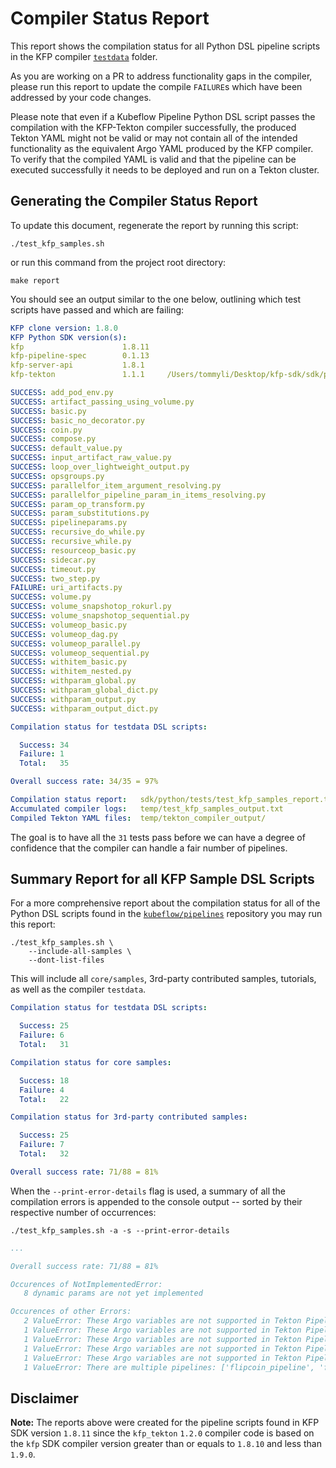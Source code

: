 # Compiler Status Report

This report shows the compilation status for all Python DSL pipeline scripts in the KFP compiler
[`testdata`](https://github.com/kubeflow/pipelines/tree/master/sdk/python/tests/compiler/testdata)
folder.

As you are working on a PR to address functionality gaps in the compiler, please run this report to
update the compile `FAILURE`s which have been addressed by your code changes.

Please note that even if a Kubeflow Pipeline Python DSL script passes the compilation with the
KFP-Tekton compiler successfully, the produced Tekton YAML might not be valid or may not contain all
of the intended functionality as the equivalent Argo YAML produced by the KFP compiler.
To verify that the compiled YAML is valid and that the pipeline can be executed successfully it
needs to be deployed and run on a Tekton cluster.

## Generating the Compiler Status Report

To update this document, regenerate the report by running this script:

    ./test_kfp_samples.sh

or run this command from the project root directory:

    make report

You should see an output similar to the one below, outlining which test scripts have passed and
which are failing:

```YAML
KFP clone version: 1.8.0
KFP Python SDK version(s):
kfp                      1.8.11
kfp-pipeline-spec        0.1.13
kfp-server-api           1.8.1
kfp-tekton               1.1.1     /Users/tommyli/Desktop/kfp-sdk/sdk/python

SUCCESS: add_pod_env.py
SUCCESS: artifact_passing_using_volume.py
SUCCESS: basic.py
SUCCESS: basic_no_decorator.py
SUCCESS: coin.py
SUCCESS: compose.py
SUCCESS: default_value.py
SUCCESS: input_artifact_raw_value.py
SUCCESS: loop_over_lightweight_output.py
SUCCESS: opsgroups.py
SUCCESS: parallelfor_item_argument_resolving.py
SUCCESS: parallelfor_pipeline_param_in_items_resolving.py
SUCCESS: param_op_transform.py
SUCCESS: param_substitutions.py
SUCCESS: pipelineparams.py
SUCCESS: recursive_do_while.py
SUCCESS: recursive_while.py
SUCCESS: resourceop_basic.py
SUCCESS: sidecar.py
SUCCESS: timeout.py
SUCCESS: two_step.py
FAILURE: uri_artifacts.py
SUCCESS: volume.py
SUCCESS: volume_snapshotop_rokurl.py
SUCCESS: volume_snapshotop_sequential.py
SUCCESS: volumeop_basic.py
SUCCESS: volumeop_dag.py
SUCCESS: volumeop_parallel.py
SUCCESS: volumeop_sequential.py
SUCCESS: withitem_basic.py
SUCCESS: withitem_nested.py
SUCCESS: withparam_global.py
SUCCESS: withparam_global_dict.py
SUCCESS: withparam_output.py
SUCCESS: withparam_output_dict.py

Compilation status for testdata DSL scripts:

  Success: 34
  Failure: 1
  Total:   35

Overall success rate: 34/35 = 97%

Compilation status report:   sdk/python/tests/test_kfp_samples_report.txt
Accumulated compiler logs:   temp/test_kfp_samples_output.txt
Compiled Tekton YAML files:  temp/tekton_compiler_output/
```

The goal is to have all the `31` tests pass before we can have a degree of confidence that the
compiler can handle a fair number of pipelines.


## Summary Report for all KFP Sample DSL Scripts

For a more comprehensive report about the compilation status for all of the Python DSL scripts
found in the [`kubeflow/pipelines`](https://github.com/kubeflow/pipelines/) repository you may
run this report:

    ./test_kfp_samples.sh \
        --include-all-samples \
        --dont-list-files

This will include all `core/samples`, 3rd-party contributed samples, tutorials, as well as
the compiler `testdata`.

```YAML
Compilation status for testdata DSL scripts:

  Success: 25
  Failure: 6
  Total:   31

Compilation status for core samples:

  Success: 18
  Failure: 4
  Total:   22

Compilation status for 3rd-party contributed samples:

  Success: 25
  Failure: 7
  Total:   32

Overall success rate: 71/88 = 81%
```

When the `--print-error-details` flag is used, a summary of all the compilation errors is appended
to the console output -- sorted by their respective number of occurrences:

    ./test_kfp_samples.sh -a -s --print-error-details

```YAML
...

Overall success rate: 71/88 = 81%

Occurences of NotImplementedError:
   8 dynamic params are not yet implemented

Occurences of other Errors:
   2 ValueError: These Argo variables are not supported in Tekton Pipeline: {{workflow.uid}}
   1 ValueError: These Argo variables are not supported in Tekton Pipeline: {{workflow.name}}, {{pod.name}}
   1 ValueError: These Argo variables are not supported in Tekton Pipeline: {{workflow.name}}
   1 ValueError: These Argo variables are not supported in Tekton Pipeline: {{pod.name}}, {{workflow.uid}}
   1 ValueError: These Argo variables are not supported in Tekton Pipeline: {{pod.name}}, {{workflow.name}}
   1 ValueError: There are multiple pipelines: ['flipcoin_pipeline', 'flipcoin_exit_pipeline']. Please specify --function.
```

## Disclaimer

**Note:** The reports above were created for the pipeline scripts found in KFP SDK version `1.8.11` since
the `kfp_tekton` `1.2.0` compiler code is based on the `kfp` SDK compiler version greater than or equals to
`1.8.10` and less than `1.9.0`.
